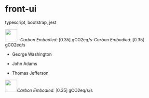 # front-ui
typescript, bootstrap, jest


<picture><image width="40" height="40" src="https://if.greensoftware.foundation/img/logo.svg"></picture> -<span style="color:#green">*Carbon Embodied:* [0.35] gCO2eq/s</span>-<span style="color:#green">*Carbon Embodied:* [0.35] gCO2eq/s</span>
- George Washington
* John Adams
+ Thomas Jefferson

<image width="40" height="40" src="https://if.greensoftware.foundation/img/logo.svg"><span style="color:#green">*Carbon Embodied:* [0.35] gCO2eq/s/s</span>

